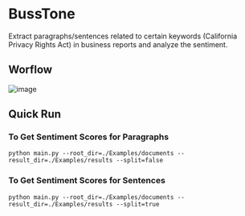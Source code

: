 # BussTone
Extract paragraphs/sentences related to certain keywords (California Privacy Rights Act) in business reports and analyze the sentiment. 
## Worflow
![image](https://github.com/user-attachments/assets/bf452382-6121-4b7b-a1a9-3036db2bd7f2)
## Quick Run
### To Get Sentiment Scores for Paragraphs
```
python main.py --root_dir=./Examples/documents --result_dir=./Examples/results --split=false
```
### To Get Sentiment Scores for Sentences
```
python main.py --root_dir=./Examples/documents --result_dir=./Examples/results --split=true
```

